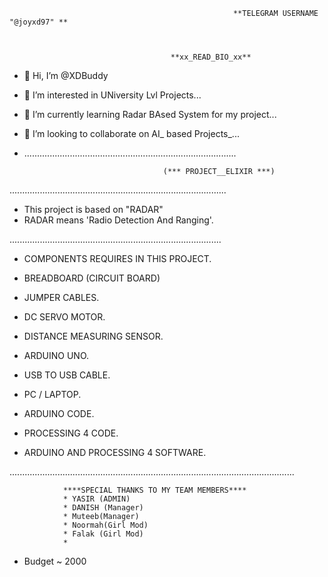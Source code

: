 
                                           
                                           
                                                      **TELEGRAM USERNAME "@joyxd97" **



                                        **xx_READ_BIO_xx**



- 👋 Hi, I’m @XDBuddy
- 👀 I’m interested in UNiversity Lvl Projects...
- 🌱 I’m currently learning Radar BAsed System for my project...
- 💞️ I’m looking to collaborate on AI_ based Projects_...

- ....................................................................................



                                     (*** PROJECT__ELIXIR ***)




......................................................................................



- This project is based on "RADAR"
- RADAR means 'Radio Detection And Ranging'.


....................................................................................



- COMPONENTS REQUIRES IN THIS PROJECT.

- BREADBOARD (CIRCUIT BOARD)

- JUMPER CABLES.

- DC SERVO MOTOR.

- DISTANCE MEASURING SENSOR.

- ARDUINO UNO.

- USB TO USB CABLE.

- PC / LAPTOP.

- ARDUINO CODE.

- PROCESSING 4 CODE.

- ARDUINO AND PROCESSING 4 SOFTWARE.


.................................................................................................................
                
                
                
                ****SPECIAL THANKS TO MY TEAM MEMBERS****
                * YASIR (ADMIN)
                * DANISH (Manager)
                * Muteeb(Manager)
                * Noormah(Girl Mod)
                * Falak (Girl Mod)
                * 




* Budget ~ 2000


<!---
XDBuddy/joyxd97 is a ✨ special ✨ repository because its `README.md` (this file) appears on your GitHub profile.
You can click the Preview link to take a look at your changes.
--->
